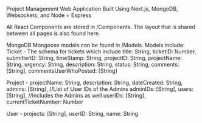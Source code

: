 Project Management Web Application Built Using Next.js, MongoDB, Websockets, and Node + Express

All React Components are stored in /Components. The layout that is shared between all pages is also found here.

MongoDB Mongoose models can be found in /Models. Models include: 
Ticket - The schema for tickets which include   title: String,
  ticketID: Number,
  submitterID: String,
  timeStamp: String,
  projectID: String,
  projectName: String,
  urgency: String,
  description: String,
  status: String,
  comments: [String],
  commentsUserWhoPosted: [String]
  
Project - 
  projectName: String,
  description: String,
  dateCreated: String,
  admins: [String], //List of User IDs of the Admins
  adminIDs: [String],
  users: [String], //Includes the Admins as well
  userIDs: [String],
  currentTicketNumber: Number
  
User - 
  projects: [String],
  userID: String,
  name: String
